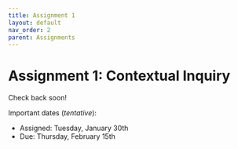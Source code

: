 ```yaml
---
title: Assignment 1
layout: default
nav_order: 2
parent: Assignments
---
```

# Assignment 1: Contextual Inquiry

Check back soon!

Important dates (_tentative_):
- Assigned: Tuesday, January 30th
- Due: Thursday, February 15th